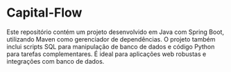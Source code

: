 # Capital-Flow
Este repositório contém um projeto desenvolvido em Java com Spring Boot, utilizando Maven como gerenciador de dependências. O projeto também inclui scripts SQL para manipulação de banco de dados e código Python para tarefas complementares. É ideal para aplicações web robustas e integrações com banco de dados.
